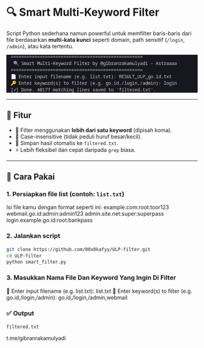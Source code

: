 # 🔍 Smart Multi-Keyword Filter

Script Python sederhana namun powerful untuk memfilter baris-baris dari file berdasarkan **multi-kata kunci** seperti domain, path sensitif (`/login`, `/admin`), atau kata tertentu.

![Contoh Output Script](assets/example.png)

---

## 📌 Fitur

- 🎯 Filter menggunakan **lebih dari satu keyword** (dipisah koma).
- 🧠 Case-insensitive (tidak peduli huruf besar/kecil).
- 📁 Simpan hasil otomatis ke `filtered.txt`.
- ⚡ Lebih fleksibel dan cepat daripada `grep` biasa.

---

## 🚀 Cara Pakai

### 1. Persiapkan file list (contoh: `list.txt`)
Isi file kamu dengan format seperti ini:
example.com:root:toor123
webmail.go.id:admin:admin123
admin.site.net:super:superpass
login.example.go.id:root:bankpass


### 2. Jalankan script

```bash
git clone https://github.com/00x0kafyy/ULP-filter.git
cd ULP-filter
python smart_filter.py
```

### 3. Masukkan Nama File Dan Keyword Yang Ingin Di Filter
📄 Enter input filename (e.g. list.txt): list.txt
🔑 Enter keyword(s) to filter (e.g. go.id,/login,/admin): go.id,/login,/admin,webmail

### ✅ Output
```filtered.txt```


t.me/gibranrakamulyadi
